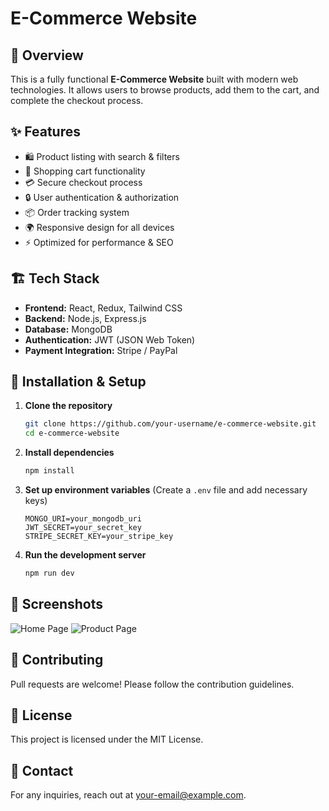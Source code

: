 # E-Commerce Website

## 🛒 Overview
This is a fully functional **E-Commerce Website** built with modern web technologies. It allows users to browse products, add them to the cart, and complete the checkout process.

## ✨ Features
- 🛍️ Product listing with search & filters
- 🛒 Shopping cart functionality
- 💳 Secure checkout process
- 🔒 User authentication & authorization
- 📦 Order tracking system
- 🌍 Responsive design for all devices
- ⚡ Optimized for performance & SEO

## 🏗️ Tech Stack
- **Frontend:** React, Redux, Tailwind CSS
- **Backend:** Node.js, Express.js
- **Database:** MongoDB
- **Authentication:** JWT (JSON Web Token)
- **Payment Integration:** Stripe / PayPal

## 🚀 Installation & Setup
1. **Clone the repository**
   ```sh
   git clone https://github.com/your-username/e-commerce-website.git
   cd e-commerce-website
   ```

2. **Install dependencies**
   ```sh
   npm install
   ```

3. **Set up environment variables** (Create a `.env` file and add necessary keys)
   ```
   MONGO_URI=your_mongodb_uri
   JWT_SECRET=your_secret_key
   STRIPE_SECRET_KEY=your_stripe_key
   ```

4. **Run the development server**
   ```sh
   npm run dev
   ```

## 📸 Screenshots
![Home Page](https://via.placeholder.com/800x400)
![Product Page](https://via.placeholder.com/800x400)

## 🤝 Contributing
Pull requests are welcome! Please follow the contribution guidelines.

## 📄 License
This project is licensed under the MIT License.

## 📧 Contact
For any inquiries, reach out at [your-email@example.com](mailto:your-email@example.com).

